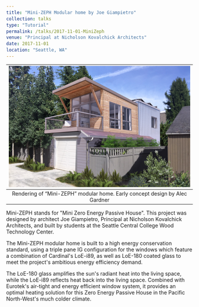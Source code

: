 ```yaml
---
title: "Mini-ZEPH Modular home by Joe Giampietro"
collection: talks
type: "Tutorial"
permalink: /talks/2017-11-01-MiniZeph
venue: "Principal at Nicholson Kovalchick Architects"
date: 2017-11-01
location: "Seattle, WA"
---
```


|![minizeph](/images/minizeph.jpg)|
|:--:|
|Rendering of “Mini-ZEPH” modular home. Early concept design by Alec Gardner|

Mini-ZEPH stands for "Mini Zero Energy Passive House". This project was designed by architect Joe Giampietro, Principal at Nicholson Kovalchick Architects, and built by students at the Seattle Central College Wood Technology Center.

The Mini-ZEPH modular home is built to a high energy conservation standard, using a triple pane IG configuration for the windows which feature a combination of Cardinal's LoE-i89, as well as LoE-180 coated glass to meet the project's ambitious energy efficiency demand.

The LoE-180 glass amplifies the sun's radiant heat into the living space, while the LoE-i89 reflects heat back into the living space. Combined with Eurotek's air-tight and energy efficient window system, it provides an optimal heating solution for this Zero Energy Passive House in the Pacific North-West's much colder climate.
